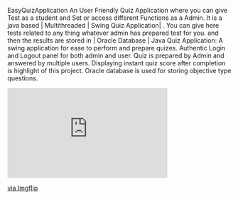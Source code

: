 EasyQuizApplication
An User Friendly Quiz Application where you can give Test as a student and Set or access different Functions as a Admin.
It is a java based | Multithreaded | Swing Quiz Application| . You can give here tests related to any thing whatever 
admin has prepared test for you. and then the results are stored in | Oracle Database | 
Java Quiz Application: A swing application for ease to perform and prepare quizes. 
Authentic Login and Logout panel for both admin and user. Quiz is prepared by Admin and answered by multiple users.
Displaying instant quiz score after completion is highlight of this project. Oracle database is used for storing objective type questions.
<div style="width:360px;max-width:100%;"><div style="height:0;padding-bottom:56.11%;position:relative;"><iframe width="360" height="202" style="position:absolute;top:0;left:0;width:100%;height:100%;" frameBorder="0" src="https://imgflip.com/embed/4v35u4"></iframe></div><p><a href="https://imgflip.com/gif/4v35u4">via Imgflip</a></p></div>
